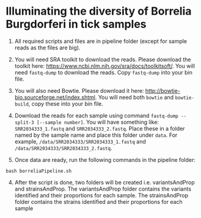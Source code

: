 # Illuminating the diversity of Borrelia Burgdorferi in tick samples
1) All required scripts and files are in pipeline folder (except for sample reads as the files are big). 

2) You will need SRA toolkit to download the reads. Please download the toolkit here: https://www.ncbi.nlm.nih.gov/sra/docs/toolkitsoft/. You will need `fastq-dump` to download the reads. Copy `fastq-dump` into your bin file.

3) You will also need Bowtie. Please download it here: http://bowtie-bio.sourceforge.net/index.shtml. You will need both `bowtie` and `bowtie-build`, copy these into your bin file.

4) Download the reads for each sample using command `fastq-dump --split-3 [--sample number]`. You will have something like: `SRR2034333_1.fastq` and `SRR2034333_2.fastq`. Place these in a folder named by the sample name and place this folder under `data`. For example, `/data/SRR2034333/SRR2034333_1.fastq` and `/data/SRR2034333/SRR2034333_2.fastq`.

5) Once data are ready, run the following commands in the pipeline folder:
```
bash borreliaPipeline.sh
```

4) After the script is done, two folders will be created i.e. variantsAndProp and strainsAndProp. The variantsAndProp folder contains the variants identified and their proportions for each sample. The strainsAndProp folder contains the strains identified and their proportions for each sample
